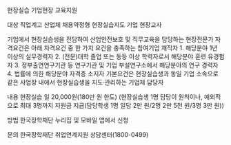현장실습 기업현장 교육지원

대상
 직업계고 산업체 채용약정형 현장실습지도 기업 현장교사

  기업에서 현장실습생을 전담하여 산업안전보호 및 직무교육을 담당하는 현장전문가
   자격요건은 아래 자격요건 중 한 가지 요건을 충족하는 참여기업 재직자
    1. 해당분야 1년 이상의 실무경력자
    2. (전문)대학 졸업 또는 동등 이상 학력자로서 해당분야 훈련 유경험자
    3. 정부출연연구기관 등 연구기관 및 기업 부설연구소에서 해당분야의 연구 경력자
    4. 법률에 의한 해당분야 자격증 소지자
  기본요건은 현장실습생과 동일 기업 소속으로 같은 사업장 내에서 현장실습생을 지도·관리하는 기업체 담당자

내용
 현장실습 일 20,000원(180만 원 한도) (현장실습생 1명 담당이 원칙이나, 예외적으로 최대 3명까지 지원금 지급(담당학생 1명 일당 2만 원/2명 2만 5천 원/3명 3만 원))

방법
 한국장학재단 누리집 및 모바일 앱에서 신청

문의
 한국장학재단 취업연계지원 상담센터(1800-0499)
